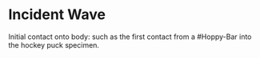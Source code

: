 # Incident Wave

Initial contact onto body: such as the first contact from a #Hoppy-Bar into the hockey puck specimen.